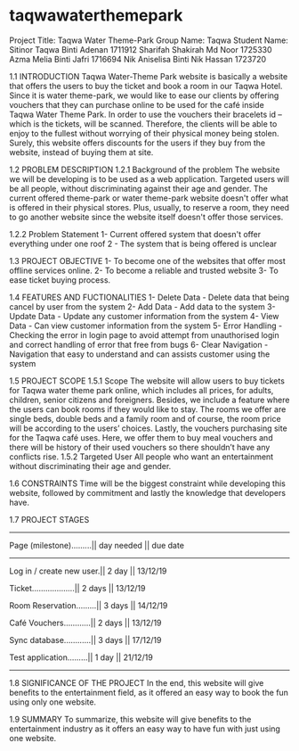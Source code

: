 # taqwawaterthemepark

Project Title: Taqwa Water Theme-Park
Group Name: Taqwa
Student Name: 
Sitinor Taqwa Binti Adenan 	1711912
Sharifah Shakirah Md Noor	1725330
Azma Melia Binti Jafri 		1716694
Nik Aniselisa Binti Nik Hassan	1723720

1.1 INTRODUCTION
	Taqwa Water-Theme Park website is basically a website that offers the users to buy the ticket and book a room in our Taqwa Hotel. Since it is water theme-park, we would like to ease our clients by offering vouchers that they can purchase online to be used for the café inside Taqwa Water Theme Park. In order to use the vouchers their bracelets id – which is the tickets, will be scanned. Therefore, the clients will be able to enjoy to the fullest without worrying of their physical money being stolen.
Surely, this website offers discounts for the users if they buy from the website, instead of buying them at site.


1.2 PROBLEM DESCRIPTION
1.2.1 Background of the problem
The website we will be developing is to be used as a web application. Targeted users will be all people, without discriminating against their age and gender. The current offered theme-park or water theme-park website doesn't offer what is offered in their physical stores. Plus, usually, to reserve a room, they need to go another website since the website itself doesn't offer those services. 

1.2.2 Problem Statement
1- Current offered system that doesn't offer everything under one roof
2 - The system that is being offered is unclear

1.3 PROJECT OBJECTIVE
1- To become one of the websites that offer most offline services online.
2- To become a reliable and trusted website
3- To ease ticket buying process.

1.4 FEATURES AND FUCTIONALITIES
1- Delete Data - Delete data that being cancel by user from the system 
2- Add Data - Add data to the system
3- Update Data - Update any customer information from the system
4- View Data - Can view customer information from the system
5- Error Handling - Checking the error in login page to avoid attempt from unauthorised login and correct handling of error that free from bugs
6- Clear Navigation - Navigation that easy to understand and can assists customer using the system

1.5 PROJECT SCOPE
1.5.1 Scope
The website will allow users to buy tickets for Taqwa water theme park online, which includes all prices, for adults, children, senior citizens and foreigners. Besides, we include a feature where the users can book rooms if they would like to stay. The rooms we offer are single beds, double beds and a family room and of course, the room price will be according to the users’ choices. Lastly, the vouchers purchasing site for the Taqwa café uses. Here, we offer them to buy meal vouchers and there will be history of their used vouchers so there shouldn’t have any conflicts rise. 
1.5.2 Targeted User
All people who want an entertainment without discriminating their age and gender.

1.6 CONSTRAINTS
Time will be the biggest constraint while developing this website, followed by commitment and lastly the knowledge that developers have.

1.7 PROJECT STAGES
- - - - - - - - - - - - - - - - - - - - - - - - - - - - - - - -
Page (milestone).........|| day needed   || due date
- - - - - - - - - - - - - - - - - - - - - - - - - - - - - - - -
Log in / create new user.|| 2 day	|| 13/12/19 

Ticket...................|| 2 days	|| 13/12/19

Room Reservation.........|| 3 days	|| 14/12/19

Café Vouchers............|| 2 days	|| 13/12/19

Sync database............|| 3 days	|| 17/12/19

Test application.........|| 1 day	|| 21/12/19
- - - - - - - - - - - - - - - - - - - - - - - - - - - - - - - -
1.8 SIGNIFICANCE OF THE PROJECT
In the end, this website will give benefits to the entertainment field, as it offered an easy way to book the fun using only one website.

1.9 SUMMARY
To summarize, this website will give benefits to the entertainment industry as it offers an easy way to have fun with just using one website. 

